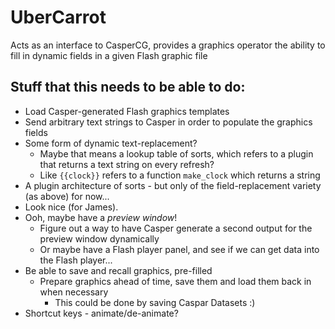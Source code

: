 # UberCarrot
Acts as an interface to CasperCG, provides a graphics operator the ability to fill in dynamic fields in a given Flash graphic file

## Stuff that this needs to be able to do:
* Load Casper-generated Flash graphics templates
* Send arbitrary text strings to Casper in order to populate the graphics fields
* Some form of dynamic text-replacement?
    - Maybe that means a lookup table of sorts, which refers to a plugin that returns a text string on every refresh?
    - Like `{{clock}}` refers to a function `make_clock` which returns a string
* A plugin architecture of sorts - but only of the field-replacement variety (as above) for now...
* Look nice (for James).
* Ooh, maybe have a *preview window*!
    * Figure out a way to have Casper generate a second output for the preview window dynamically
    * Or maybe have a Flash player panel, and see if we can get data into the Flash player...
* Be able to save and recall graphics, pre-filled
    * Prepare graphics ahead of time, save them and load them back in when necessary
        * This could be done by saving Caspar Datasets :)
* Shortcut keys - animate/de-animate?